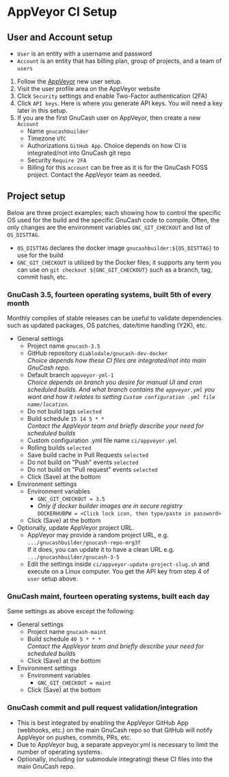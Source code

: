 # AppVeyor CI Setup

## User and Account setup

* `User` is an entity with a username and password
* `Account` is an entity that has billing plan, group of projects, and a team of `users`

1. Follow the [AppVeyor](https://www.appveyor.com/) new user setup.
2. Visit the user profile area on the AppVeyor website
3. Click `Security` settings and enable Two-Factor authentication (2FA)
4. Click `API keys`. Here is where you generate API keys. You will need a key later in this setup.
5. If you are the first GnuCash user on AppVeyor, then create a new `Account`
   * Name `gnucashbuilder`
   * Timezone `UTC`
   * Authorizations `GitHub App`. Choice depends on how CI is integrated/not into GnuCash git repo
   * Security `Require 2FA`
   * Billing for this `account` can be free as it is for the GnuCash FOSS project. Contact the AppVeyor team as needed.

## Project setup

Below are three project examples; each showing how to control the specific OS used for the build
and the specific GnuCash code to compile. Often, the only changes are the environment
variables `GNC_GIT_CHECKOUT` and list of `OS_DISTTAG`.

* `OS_DISTTAG` declares the docker image `gnucashbuilder:${OS_DISTTAG}` to use for the build
* `GNC_GIT_CHECKOUT` is utilized by the Docker files; it  supports any
  term you can use on `git checkout ${GNC_GIT_CHECKOUT}` such as a branch, tag, commit hash, etc.

### GnuCash 3.5, fourteen operating systems, built 5th of every month

Monthly compiles of stable releases can be useful to validate dependencies
such as updated packages, OS patches, date/time handling (Y2K), etc.

* General settings
  * Project name `gnucash-3.5`
  * GitHub repository `diablodale/gnucash-dev-docker`  
    *Choice depends how these CI files are integrated/not into main GnuCash repo.*
  * Default branch `appveyor-yml-1`  
    *Choice depends on branch you desire for manual UI and cron scheduled builds. And what branch contains the `appveyor.yml` you want and how it relates to setting `Custom configuration .yml file name/location`.*
  * Do not build tags `selected`
  * Build schedule `15 14 5 * *`  
    *Contact the AppVeyor team and briefly describe your need for scheduled builds*
  * Custom configuration .yml file name `ci/appveyor.yml`
  * Rolling builds `selected`
  * Save build cache in Pull Requests `selected`
  * Do not build on "Push" events `selected`
  * Do not build on "Pull request" events `selected`
  * Click (Save) at the bottom
* Environment settings
  * Environment variables  
    * `GNC_GIT_CHECKOUT = 3.5`  
    * *Only if docker builder images are in secure registry*  
      `DOCKERHUBPW = <Click lock icon, then type/paste in password>`
  * Click (Save) at the bottom
* Optionally, update AppVeyor project URL.
  * AppVeyor may provide a random project URL, e.g.  
    `.../gnucashbuilder/gnucash-repo-mrg3f`  
    If it does, you can update it to have a clean URL e.g.  
    `.../gnucashbuilder/gnucash-3-5`
  * Edit the settings inside `ci/appveyor-update-project-slug.sh` and execute on
    a Linux computer. You get the API key from step 4 of `user` setup above.

### GnuCash maint, fourteen operating systems, built each day

Same settings as above except the following:

* General settings
  * Project name `gnucash-maint`
  * Build schedule `40 5 * * *`  
    *Contact the AppVeyor team and briefly describe your need for scheduled builds*
  * Click (Save) at the bottom
* Environment settings
  * Environment variables  
    * `GNC_GIT_CHECKOUT = maint`  
  * Click (Save) at the bottom

### GnuCash commit and pull request validation/integration

* This is best integrated by enabling the AppVeyor GitHub App (webhooks, etc.)
  on the main GnuCash repo so that GitHub will notify AppVeyor on pushes, commits, PRs, etc.
* Due to AppVeyor bug, a separate appveyor.yml is necessary to limit the number of operating systems.
* Optionally, including (or submodule integrating) these CI files into the main GnuCash repo.
